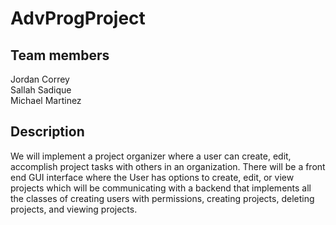 # AdvProgProject
## Team members
Jordan Correy  
Sallah Sadique  
Michael Martinez  

## Description
We will implement a project organizer where a user can create, edit, accomplish project tasks with others in an organization. There will be a front end GUI interface where the User has options to create, edit, or view projects which will be communicating with a backend that implements all the classes of creating users with permissions, creating projects, deleting projects, and viewing projects.

